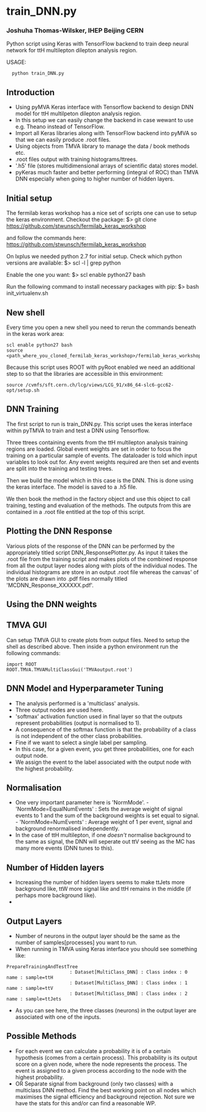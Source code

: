 
#              train_DNN.py
###         Joshuha Thomas-Wilsker, IHEP Beijing CERN

Python script using Keras with TensorFlow
backend to train deep neural network for
ttH multilepton dilepton analysis region.


USAGE:
```
  python train_DNN.py
```

## Introduction
- Using pyMVA Keras interface with Tensorflow backend to design DNN model for ttH multilpeton dilepton analysis region.
- In this setup we can easily change the backend in case wewant to use e.g. Theano instead of TensorFlow.
- Import all Keras libraries along with TensorFlow backend into pyMVA so that we can easily produce .root files.
- Using objects from TMVA library to manage the data / book methods etc.
- .root files output with training histograms/ttrees.
- '.h5' file (stores multidimensional arrays of scientific data) stores model.
- pyKeras much faster and better performing (integral of ROC) than TMVA DNN especially when going to higher number of hidden layers.


## Initial setup
The fermilab keras workshop has a nice set of scripts one can use to setup the keras environment. Checkout the package:
$> git clone https://github.com/stwunsch/fermilab_keras_workshop

and follow the commands here:
https://github.com/stwunsch/fermilab_keras_workshop

On lxplus we needed python 2.7 for initial setup. Check which python versions are available:
$> scl -l | grep python

Enable the one you want:
$> scl enable python27 bash

Run the following command to install necessary packages with pip:
$> bash init_virtualenv.sh

## New shell
Every time you open a new shell you need to rerun the commands beneath in the keras work area:

```
scl enable python27 bash
source <path_where_you_cloned_fermilab_keras_workshop>/fermilab_keras_workshop/py2_virtualenv/bin/activate
```

Because this script uses ROOT with pyRoot enabled we need an additional step to so that the libraries are accessible in this environment:

```
source /cvmfs/sft.cern.ch/lcg/views/LCG_91/x86_64-slc6-gcc62-opt/setup.sh
```


## DNN Training
The first script to run is train_DNN.py. This script uses the keras interface within pyTMVA to train and test a DNN using Tensorflow.

Three ttrees containing events from the ttH multilepton analysis training regions are loaded. Global event weights are set in order to focus the training on a particular sample of events. The dataloader is told which input variables to look out for. Any event weights required are then set and events are split into the training and testing trees.

Then we build the model which in this case is the DNN. This is done using the keras interface. The model is saved to a .h5 file.

We then book the method in the factory object and use this object to call training, testing and evaluation of the methods. The outputs from this are contained in a .root file entitled at the top of this script.


## Plotting the DNN Response
Various plots of the response of the DNN can be performed by the appropriately titled script DNN_ResponsePlotter.py. As input it takes the .root file from the training script and makes plots of the combined response from all the output layer nodes along with plots of the individual nodes. The individual histograms are store in an output .root file whereas the canvas' of the plots are drawn into .pdf files normally titled 'MCDNN_Response_XXXXXX.pdf'.

## Using the DNN weights



## TMVA GUI
Can setup TMVA GUI to create plots from output files.
Need to setup the shell as described above. Then inside
a python environment run the following commands:

```
import ROOT
ROOT.TMVA.TMVAMultiClassGui('TMVAoutput.root')
```

## DNN Model and Hyperparameter Tuning
- The analysis performed is a 'multiclass' analysis.
- Three output nodes are used here.
- 'softmax' activation function used in final layer so that the outputs represent probabilities (output is normalised to 1).
- A consequence of the softmax function is that the probability of a class is not independent of the other class probabilities.
- Fine if we want to select a single label per sampling.
- In this case, for a given event, you get three probabilities, one for each output node.
- We assign the event to the label associated with the output node with the highest probability.


## Normalisation
- One very important parameter here is 'NormMode'.
        - 'NormMode=EqualNumEvents' : Sets the average weight of signal events to 1 and the sum of the background weights is set equal to signal.
        - 'NormMode=NumEvents' : Average weight of 1 per event, signal and background renormalised independently.
- In the case of ttH multilepton, if one *doesn't* normalise background to the same as signal, the DNN will seperate out ttV seeing as the MC has many more events (DNN tunes to this).

## Number of Hidden layers
- Increasing the number of hidden layers seems to make ttJets more background like, ttW more signal like and ttH remains in the middle (if perhaps more background like).
-

## Output Layers
- Number of neurons in the output layer should be the same as the number of samples[processes] you want to run.
- When running in TMVA using Keras interface you should see something like:

```
PrepareTrainingAndTestTree
                       : Dataset[MultiClass_DNN] : Class index : 0  name : sample=ttH
                       : Dataset[MultiClass_DNN] : Class index : 1  name : sample=ttV
                       : Dataset[MultiClass_DNN] : Class index : 2  name : sample=ttJets
```
- As you can see here, the three classes (neurons) in the output layer are associated with one of the inputs.




## Possible Methods
- For each event we can calculate a probability it is of a certain hypothesis (comes from a certain process). This probability is its output score on a given node, where the node represents the process. The event is assigned to a given process according to the node with the highest probability.
- OR Separate signal from background (only two classes) with a multiclass DNN method. Find the best working point on all nodes which maximises the signal efficiency and background rejection. Not sure we have the stats for this and/or can find a reasonable WP.
